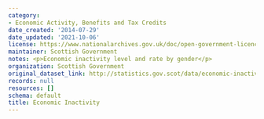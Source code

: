 ```yaml
---
category:
- Economic Activity, Benefits and Tax Credits
date_created: '2014-07-29'
date_updated: '2021-10-06'
license: https://www.nationalarchives.gov.uk/doc/open-government-licence/version/3/
maintainer: Scottish Government
notes: <p>Economic inactivity level and rate by gender</p>
organization: Scottish Government
original_dataset_link: http://statistics.gov.scot/data/economic-inactivity
records: null
resources: []
schema: default
title: Economic Inactivity
---
```

